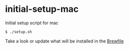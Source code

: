 # initial-setup-mac
Initial setup script for mac

```
$ ./setup.sh
```

Take a look or update what will be installed in the [Brewfile](./Brewfile)